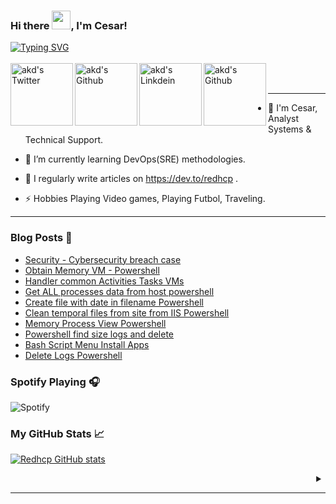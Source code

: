 ### Hi there <img src="https://raw.githubusercontent.com/MartinHeinz/MartinHeinz/master/wave.gif" width="30px">, I'm Cesar!
[![Typing SVG](https://readme-typing-svg.herokuapp.com?font=Fira+Code&size=21&duration=6000&pause=200&color=35B7F1&width=550&height=45&lines=I'm+Analyst+Systems+%26+Technical+Engineer+;I+write+articles+on+Dev.to+-+redhcp)](https://git.io/typing-svg)
<br><br>
<a href="https://twitter.com/Th3Ces4r">
<img align="left" alt="akd's Twitter" width="100px" src="https://img.shields.io/badge/Twitter-1DA1F2?style=for-the-badge&logo=Twitter&logoColor=white" />
</a>
<a href="https://github.com/redhcp">
<img align="left" alt="akd's Github" width="100px" src="https://img.shields.io/badge/Github-181717?style=for-the-badge&logo=Github&logoColor=white" />
</a>
<a href="https://www.linkedin.com/in/cyl90/">
<img align="left" alt="akd's Linkdein" width="100px" src="https://img.shields.io/badge/Linkedin-0A66C2?style=for-the-badge&logo=Linkedin&logoColor=white" />
</a>
<a href="https://dev.to/redhcp">
<img align="left" alt="akd's Github" width="100px" src="https://img.shields.io/badge/dev.to-0A0A0A?style=for-the-badge&logo=dev.to&logoColor=white" />
</a>
<br><br>

---

- 🔷 I'm Cesar, Analyst Systems & Technical Support.

- 🌱 I’m currently learning DevOps(SRE) methodologies.

- 📝 I regularly write articles on https://dev.to/redhcp .

- ⚡ Hobbies Playing Video games, Playing Futbol, Traveling.

---

### Blog Posts 📝

<!-- BLOG-POST-LIST:START -->
- [Security - Cybersecurity breach case](https://dev.to/redhcp/security-cybersecurity-breach-case-4bmg)
- [Obtain Memory VM - Powershell](https://dev.to/redhcp/obtain-memory-vm-powershell-4lba)
- [Handler common Activities Tasks VMs](https://dev.to/redhcp/handler-common-activities-tasks-vms-5fni)
- [Get ALL processes data from host powershell](https://dev.to/redhcp/get-all-processes-data-from-host-powershell-3b8c)
- [Create file with date in filename Powershell](https://dev.to/redhcp/create-file-with-date-in-filename-powershell-2ebo)
- [Clean temporal files from site from IIS Powershell](https://dev.to/redhcp/clean-temporal-files-from-site-from-iis-powershell-3cj1)
- [Memory Process View Powershell](https://dev.to/redhcp/memory-process-view-powershell-30k4)
- [Powershell find size logs and delete](https://dev.to/redhcp/powershell-find-size-logs-and-delete-3a4k)
- [Bash Script Menu Install Apps](https://dev.to/redhcp/bash-script-menu-install-apps-53nh)
- [Delete Logs Powershell](https://dev.to/redhcp/delete-logs-powershell-14mc)
<!-- BLOG-POST-LIST:END -->

### Spotify Playing 🎧

![Spotify](https://novatorem.vercel.app/api/spotify)

### My GitHub Stats &#x1f4c8;

[![Redhcp GitHub stats](https://github-readme-stats.vercel.app/api?username=redhcp&theme=prussian)](https://github.com/anuraghazra/github-readme-stats)

<details align= "right">
<summary></summary>
<br>
<a href="https://komarev.com/ghpvc/?username=redhcp">
<img src="https://komarev.com/ghpvc/?username=redhcp" />
</a>&ensp;
</details>

---
